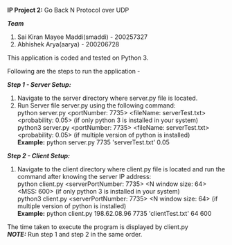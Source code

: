 **IP Project 2:**  Go Back N Protocol over UDP <br/>

***Team*** <br/>
1. Sai Kiran Mayee Maddi(smaddi) - 200257327 <br/>
2. Abhishek Arya(aarya) - 200206728 <br/>

This application is coded and tested on Python 3.  <br/>

Following are the steps to run the application -   

***Step 1 - Server Setup:***  <br/>
1. Navigate to the server directory where server.py file is located. <br/>
2. Run Server file server.py using the following command: <br/>
    python server.py <portNumber: 7735> <fileName: serverTest.txt>  <probability: 0.05> (if only python 3 is installed in your system) <br/>
    python3 server.py <portNumber: 7735> <fileName: serverTest.txt> <probability: 0.05>  (if multiple version of python is installed) <br/>
    **Example:** python server.py 7735 'serverTest.txt' 0.05 <br/>


***Step 2 - Client Setup:*** <br/>
1. Navigate to the client directory where client.py file is located and run the command after knowing the server IP address: <br/>
    python client.py <serverIP> <serverPortNumber: 7735> <fileName :clientTest.txt> <N window size: 64> <MSS: 600> (if only python 3 is installed in your system) <br/>
    python3 client.py <serverIP > <serverPortNumber: 7735> <fileName :clienttest.txt> <N window size: 64> <MSS :600> (if multiple version of python is installed) <br/>
    **Example:** python client.py 198.62.08.96 7735 'clientTest.txt' 64 600 <br/>

The time taken to execute the program is displayed by client.py <br/>
***NOTE:*** Run step 1 and step 2 in the same order.  <br/>
